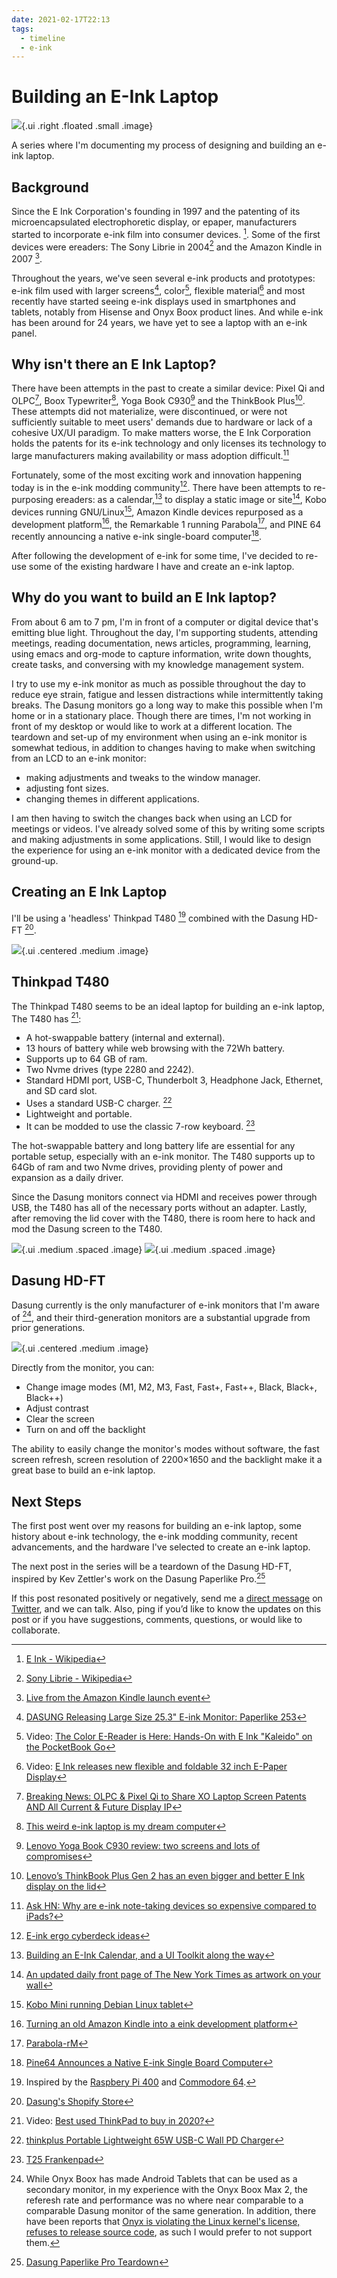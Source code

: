 ```yaml
---
date: 2021-02-17T22:13
tags:
  - timeline
  - e-ink
---
```

# Building an E-Ink Laptop

![](static/building-an-e-ink-laptop/eink-t480.jpg){.ui .right .floated .small .image}

A series where I'm documenting my process of designing and building an e-ink laptop.


## Background
Since the E Ink Corporation's founding in 1997 and the patenting of its microencapsulated electrophoretic display, or epaper, manufacturers started to incorporate e-ink film into consumer devices. [^e-ink-founding]. Some of the first devices were ereaders: The Sony Librie in 2004[^sony] and the Amazon Kindle in 2007 [^kindle].

Throughout the years, we've seen several e-ink products and prototypes: e-ink film used with larger screens[^dasung25], color[^kaleido], flexible material[^flexible] and most recently have started seeing e-ink displays used in smartphones and tablets, notably from Hisense and Onyx Boox product lines. And while e-ink has been around for 24 years, we have yet to see a laptop with an e-ink panel.


## Why isn't there an E Ink Laptop?
There have been attempts in the past to create a similar device: Pixel Qi and OLPC[^pixelqi], Boox Typewriter[^boox typewriter], Yoga Book C930[^C930] and the ThinkBook Plus[^thinkbook-plus]. These attempts did not materialize, were discontinued, or were not sufficiently suitable to meet users' demands due to hardware or lack of a cohesive UX/UI paradigm. To make matters worse, the E Ink Corporation holds the patents for its e-ink technology and only licenses its technology to large manufacturers making availability or mass adoption difficult.[^patent]

Fortunately, some of the most exciting work and innovation happening today is in the e-ink modding community[^e-ink-mechanical]. There have been attempts to re-purposing ereaders: as a calendar,[^cal] to display a static image or site[^nyt], Kobo devices running GNU/Linux[^kobo], Amazon Kindle devices repurposed as a development platform[^kindledev], the Remarkable 1 running Parabola[^rm1], and PINE 64 recently announcing a native e-ink single-board computer[^pine64].

After following the development of e-ink for some time, I've decided to re-use some of the existing hardware I have and create an e-ink laptop.



## Why do you want to build an E Ink laptop?
From about 6 am to 7 pm, I'm in front of a computer or digital device that's emitting blue light. Throughout the day, I'm supporting students, attending meetings, reading documentation, news articles, programming, learning, using emacs and org-mode to capture information, write down thoughts, create tasks, and conversing with my knowledge management system.

I try to use my e-ink monitor as much as possible throughout the day to reduce eye strain, fatigue and lessen distractions while intermittently taking breaks. The Dasung monitors go a long way to make this possible when I'm home or in a stationary place. Though there are times, I'm not working in front of my desktop or would like to work at a different location. The teardown and set-up of my environment when using an e-ink monitor is somewhat tedious, in addition to changes having to make when switching from an LCD to an e-ink monitor:

- making adjustments and tweaks to the window manager.
- adjusting font sizes.
- changing themes in different applications.

I am then having to switch the changes back when using an LCD for meetings or videos. I've already solved some of this by writing some scripts and making adjustments in some applications. Still, I would like to design the experience for using an e-ink monitor with a dedicated device from the ground-up.


## Creating an E Ink Laptop

I'll be using a 'headless' Thinkpad T480 [^pi] combined with the Dasung HD-FT [^dasung].

![](static/building-an-e-ink-laptop/eink-t480.jpg){.ui .centered .medium .image}

## Thinkpad T480

The Thinkpad T480 seems to be an ideal laptop for building an e-ink laptop, The T480 has [^t480]:
- A hot-swappable battery (internal and external).
- 13 hours of battery while web browsing with the 72Wh battery.
- Supports up to 64 GB of ram.
- Two Nvme drives (type 2280 and 2242).
- Standard HDMI port, USB-C, Thunderbolt 3, Headphone Jack, Ethernet, and SD card slot.
- Uses a standard USB-C charger. [^thinkplus]
- Lightweight and portable.
- It can be modded to use the classic 7-row keyboard. [^xytech]

The hot-swappable battery and long battery life are essential for any portable setup, especially with an e-ink monitor. The T480 supports up to 64Gb of ram and two Nvme drives, providing plenty of power and expansion as a daily driver.

Since the Dasung monitors connect via HDMI and receives power through USB, the T480 has all of the necessary ports without an adapter. Lastly, after removing the lid cover with the T480, there is room here to hack and mod the Dasung screen to the T480.

![](static/building-an-e-ink-laptop/t480-mobo.jpg){.ui .medium .spaced .image}
![](static/building-an-e-ink-laptop/t480-no-lcd.jpg){.ui .medium .spaced .image}


## Dasung HD-FT

Dasung currently is the only manufacturer of e-ink monitors that I'm aware of [^gpl], and their third-generation monitors are a substantial upgrade from prior generations.

![](static/building-an-e-ink-laptop/dasung-monitor.jpg){.ui .centered .medium .image}

Directly from the monitor, you can:
- Change image modes (M1, M2, M3, Fast, Fast+, Fast++, Black, Black+, Black++)
- Adjust contrast
- Clear the screen
- Turn on and off the backlight

The ability to easily change the monitor's modes without software, the fast screen refresh, screen resolution of 2200×1650 and the backlight make it a great base to build an e-ink laptop.


## Next Steps
The first post went over my reasons for building an e-ink laptop, some history about e-ink technology, the e-ink modding community, recent advancements, and the hardware I've selected to create an e-ink laptop.

The next post in the series will be a teardown of the Dasung HD-FT, inspired by Kev Zettler's work on the Dasung Paperlike Pro.[^zettler]

If this post resonated positively or negatively, send me a [direct message](https://twitter.com/messages/compose?recipient_id=4648173315) on [Twitter](https://twitter.com/alexsotodev), and we can talk. Also, ping if you’d like to know the updates on this post or if you have suggestions, comments, questions, or would like to collaborate.

<section id="socialMediaLinks"></section>

<div id="commento"></div>

[^e-ink-founding]: [E Ink - Wikipedia](https://en.wikipedia.org/wiki/E_Ink)

[^pine64]: [Pine64 Announces a Native E-ink Single Board Computer](https://www.makeuseof.com/quartz64-e-ink-sbc/)

[^thinkbook-plus]: [Lenovo’s ThinkBook Plus Gen 2 has an even bigger and better E Ink display on the lid](https://www.theverge.com/2021/1/12/22226031/lenovo-thinkbook-plus-gen-2-e-ink-lid-display-ces-2021)

[^pi]: Inspired by the [Raspbery Pi 400](https://www.raspberrypi.org/products/raspberry-pi-400/) and [Commodore 64](https://en.wikipedia.org/wiki/Commodore_64).

[^dasung]: [Dasung's Shopify Store](https://dasung-tech.myshopify.com/products/dasung-e-ink-paperlike-hd-front-light-and-touch-13-3-monitor?variant=34835004850333)

[^T480]: Video: [Best used ThinkPad to buy in 2020?](https://www.youtube.com/watch?v=621WJlMJq98)

[^thinkplus]:[thinkplus Portable Lightweight 65W USB-C Wall PD Charger](https://www.amazon.com/dp/B07RGTHQNW/)

[^xytech]: [T25 Frankenpad](https://www.xyte.ch/thinkpads/t25-frankenpad/)

[^pixelqi]: [Breaking News: OLPC & Pixel Qi to Share XO Laptop Screen Patents AND All Current & Future Display IP](http://www.olpcnews.com/hardware/screen/breaking_news_olpc_pixel_qi_to.html)

[^sony]: [Sony Librie - Wikipedia](https://en.wikipedia.org/wiki/Sony_Reader)
[^kindle]: [Live from the Amazon Kindle launch event](https://www.engadget.com/2007-11-19-live-from-the-amazon-kindle-launch-event.html)

[^boox typewriter]: [This weird e-ink laptop is my dream computer](https://www.theverge.com/circuitbreaker/2017/4/11/15264394/boox-typewriter-e-ink-laptop-is-my-dream-computer)

[^C930]: [Lenovo Yoga Book C930 review: two screens and lots of compromises](https://www.theverge.com/2018/10/25/18019840/lenovo-yoga-book-c930-review-e-ink-tablet-laptop-windows)

[^patent]: [Ask HN: Why are e-ink note-taking devices so expensive compared to iPads?](https://news.ycombinator.com/item?id=26143407)

[^flexible]: Video: [E Ink releases new flexible and foldable 32 inch E-Paper Display](https://www.youtube.com/watch?v=j5Jf_3xqpF8)

[^kaleido]: Video: [The Color E-Reader is Here: Hands-On with E Ink "Kaleido" on the PocketBook Go](https://www.youtube.com/watch?v=OlnzrxaZViU)

[^dasung25]: [DASUNG Releasing Large Size 25.3" E-ink Monitor: Paperlike 253](https://www.youtube.com/watch?v=RRvlJ2HjH30)

[^e-ink-mechanical]: [E-ink ergo cyberdeck ideas](https://www.reddit.com/r/eink/comments/lo5hkk/eink_ergo_cyberdeck_ideas/)

[^cal]: [Building an E-Ink Calendar, and a UI Toolkit along the way](https://rahulrav.com/blog/e_ink_dashboard.html)

[^nyt]: [An updated daily front page of The New York Times as artwork on your wall](https://alexanderklopping.medium.com/an-updated-daily-front-page-of-the-new-york-times-as-artwork-on-your-wall-3b28c3261478)

[^kobo]: [Kobo Mini running Debian Linux tablet](https://www.youtube.com/watch?v=8rkoHcJGo18)

[^kindledev]: [Turning an old Amazon Kindle into a eink development platform](https://blog.lidskialf.net/2021/02/08/turning-an-old-kindle-into-a-eink-development-platform/)

[^rm1]: [Parabola-rM](http://www.davisr.me/projects/parabola-rm/)

[^zettler]: [Dasung Paperlike Pro Teardown](https://kevzettler.com/2018/02/11/dasung-paperlike-pro-teardown/)

[^gpl]: While Onyx Boox has made Android Tablets that can be used as a secondary monitor, in my experience with the Onyx Boox Max 2, the referesh rate and performance was no where near comparable to a comparable Dasung monitor of the same generation. In addition, there have been reports that [Onyx is violating the Linux kernel's license, refuses to release source code](https://news.ycombinator.com/item?id=23735962), as such I would prefer to not support them.
